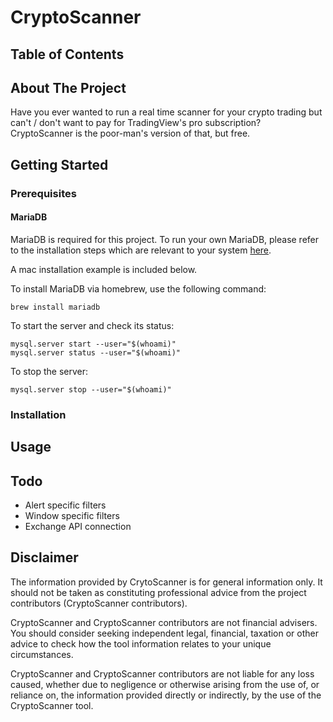 # CryptoScanner


## Table of Contents


## About The Project
Have you ever wanted to run a real time scanner for your crypto trading but can't / don't want to pay for TradingView's pro subscription? CryptoScanner is the poor-man's version of that, but free.

## Getting Started

### Prerequisites
#### MariaDB

MariaDB is required for this project. To run your own MariaDB, please refer to the installation steps which are relevant to your system [here](https://mariadb.com/kb/en/binary-packages/).

A mac installation example is included below.

To install MariaDB via homebrew, use the following command:

```
brew install mariadb
```

To start the server and check its status:

```
mysql.server start --user="$(whoami)"
mysql.server status --user="$(whoami)"
```

To stop the server:

```
mysql.server stop --user="$(whoami)"
```

### Installation



## Usage

## Todo

- Alert specific filters
- Window specific filters
- Exchange API connection


## Disclaimer
The information provided by CrytoScanner is for general information only. It should not be taken as constituting professional advice from the project contributors (CryptoScanner contributors).

CryptoScanner and CryptoScanner contributors are not financial advisers. You should consider seeking independent legal, financial, taxation or other advice to check how the tool information relates to your unique circumstances.

CryptoScanner and CryptoScanner contributors are not liable for any loss caused, whether due to negligence or otherwise arising from the use of, or reliance on, the information provided directly or indirectly, by the use of the CryptoScanner tool.
